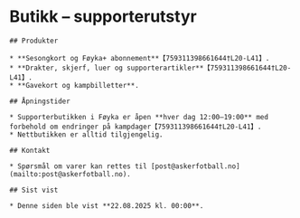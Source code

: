 # Butikk – supporterutstyr

    ## Produkter

    * **Sesongkort og Føyka+ abonnement**【759311398661644†L20-L41】.
    * **Drakter, skjerf, luer og supporterartikler**【759311398661644†L20-L41】.
    * **Gavekort og kampbilletter**.

    ## Åpningstider

    * Supporterbutikken i Føyka er åpen **hver dag 12:00–19:00** med forbehold om endringer på kampdager【759311398661644†L20-L41】.
    * Nettbutikken er alltid tilgjengelig.

    ## Kontakt

    * Spørsmål om varer kan rettes til [post@askerfotball.no](mailto:post@askerfotball.no).

    ## Sist vist

    * Denne siden ble vist **22.08.2025 kl. 00:00**.
